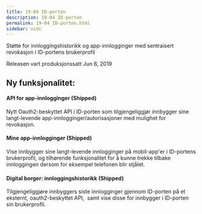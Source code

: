 ```yaml
---
title: 19-04 ID-porten
description: 19-04 ID-porten
permalink: 19-04_ID-porten.html
sidebar: oidc
---
```



Støtte for innloggingshistorikk og app-innlogginger med sentraisert revokasjon i ID-portens brukerprofil



Releasen vart produksjonssatt Jun 6, 2019

## Ny funksjonalitet:


#### API for app-innlogginger (Shipped)

Nytt Oauth2-beskyttet API i ID-porten som tilgjengeliggjør innbygger sine langt-levende app-innlogginger/autorisasjoner med mulighet for revokasjon.&nbsp;&nbsp;




#### Mine app-innlogginger (Shipped)

Vise innbygger sine langt-levende innlogginger på mobil-app'er i ID-portens brukerprofil, og tilhørende funksjonalitet for å kunne trekke tilbake innloggingen dersom for eksempel telefonen blir stjålet.




#### Digital borger: innloggingshistorikk (Shipped)

Tilgjengeliggjøre innbyggers siste innlogginger gjennom ID-porten på et eksternt, oauth2-beskyttet API,&nbsp; samt vise disse for innbygger i ID-porten sin brukerprofil.

